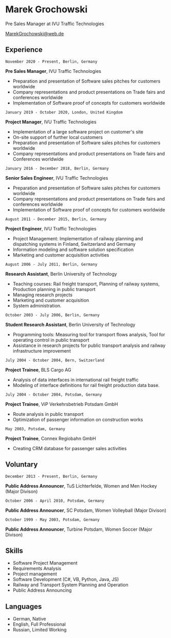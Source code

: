 # Marek Grochowski
Pre Sales Manager at IVU Traffic Technologies

<div id="webaddress">
<a href="MarekGrochowski@web.de">MarekGrochowski@web.de</a>
</div>

## Experience

`November 2020 - Present, Berlin, Germany`

__Pre Sales Manager__, IVU Traffic Technologies

- Preparation and presentation of Software sales pitches for customers worldwide
- Company representations and product presentations on Trade fairs and conferences worldwide
- Implementation of Software proof of concepts for customers worldwide

`January 2019 - October 2020, London, United Kingdom`

__Project Manager__, IVU Traffic Technologies

- Implementation of a large software project on customer's site
- On-site support of further local customers
- Preparation and presentation of Software sales pitches for customers worldwide
- Company representations and product presentations on Trade fairs and Conferences worldwide

`January 2016 - December 2018, Berlin, Germany`

__Senior Sales Engineer__, IVU Traffic Technologies

- Preparation and presentation of Software sales pitches for customers worldwide
- Company representations and product presentations on Trade fairs and conferences worldwide
- Implementation of Software proof of concepts for customers worldwide

`August 2011 - December 2015, Berlin, Germany`

__Project Engineer__, IVU Traffic Technologies

- Project Management: Implementation of railway planning and dispatching systems in Finland, Switzerland and Germany
- Information modeling and software solution specification
- Marketing and customer acquisition activities

`August 2006 - July 2011, Berlin, Germany`

__Research Assistant__, Berlin University of Technology

- Teaching courses: Rail freight transport, Planning of railway systems, Production planning in public transport
- Managing research projects
- Marketing and customer acquisition
- System administration.

`October 2003 - July 2006, Berlin, Germany`

__Student Research Assistant__, Berlin University of Technology

- Programming tools: Measuring tool for transport flows analysis, Tool for operating control in public transport
- Assistance in research projects for public transport analysis and railway infrastructure improvement

`July 2004 - October 2004, Bern, Switzerland`

__Project Trainee__, BLS Cargo AG

- Analysis of data interfaces in international rail freight traffic
- Modeling of interface definitions for rail freight production data base.

`July 2004 - October 2004, Potsdam, Germany`

__Project Trainee__, ViP Verkehrsbetrieb Potsdam GmbH

- Route analysis in public transport
- Optimization of passenger information on construction works

`May 2003, Potsdam, Germany`

__Project Trainee__, Connex Regiobahn GmbH

- Creating CRM database for passenger sales activities

## Voluntary

`December 2013 - Present, Berlin, Germany`

__Public Address Announcer__, TuS Lichterfelde, Women and Men Hockey (Major Divison)

`October 2006 - April 2010, Potsdam, Germany`

__Public Address Announcer__, SC Potsdam, Women Volleyball (Major Divison)

`October 1999 - May 2003, Potsdam, Germany`

__Public Address Announcer__, Turbine Potsdam, Women Soccer (Major Divison)


## Skills

- Software Project Management
- Requirements Analysis
- Project management
- Software Development (C#, VB, Python, Java, JS)
- Railway and Transport System Planning and Operation
- Public Address Announcing

## Languages

- German, Native
- English, Full Professional
- Russian, Limited Working

<!-- ### Footer

Last updated: 2023-02-07 -->


